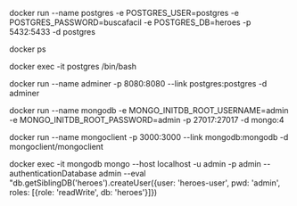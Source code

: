 docker run --name postgres -e POSTGRES_USER=postgres -e POSTGRES_PASSWORD=buscafacil -e POSTGRES_DB=heroes -p 5432:5433 -d postgres

docker ps

docker exec -it postgres /bin/bash

docker run --name adminer -p 8080:8080 --link postgres:postgres -d adminer

docker run --name mongodb -e MONGO_INITDB_ROOT_USERNAME=admin -e MONGO_INITDB_ROOT_PASSWORD=admin -p 27017:27017 -d mongo:4

docker run --name mongoclient -p 3000:3000 --link mongodb:mongodb -d mongoclient/mongoclient

docker exec -it mongodb mongo --host localhost -u admin -p admin --authenticationDatabase admin --eval "db.getSiblingDB('heroes').createUser({user: 'heroes-user', pwd: 'admin', roles: [{role: 'readWrite', db: 'heroes'}]})